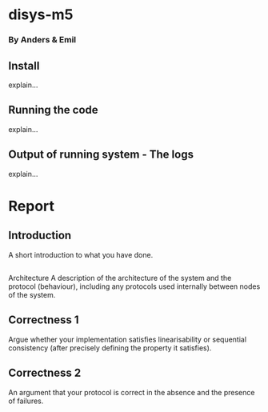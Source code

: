# disys-m5
### By Anders & Emil
## Install
explain...

## Running the code
explain...

## Output of running system - The logs
explain...

# Report
## Introduction 
A short introduction to what you have done.

##
Architecture
A description of the architecture of the system and the protocol (behaviour), including any protocols used internally between nodes of the system.

## Correctness 1
Argue whether your implementation satisfies linearisability or sequential consistency (after precisely defining  the property it satisfies).

## Correctness 2
An argument that your protocol is correct in the absence and the presence of failures.
